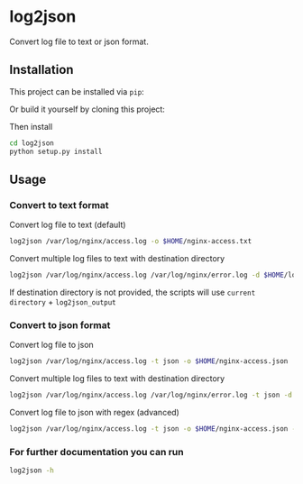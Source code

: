# log2json

Convert log file to text or json format.

## Installation

This project can be installed via `pip`:

Or build it yourself by cloning this project:

Then install

```bash
cd log2json
python setup.py install
```

## Usage

### Convert to text format

Convert log file to text (default)

```bash
log2json /var/log/nginx/access.log -o $HOME/nginx-access.txt
```

Convert multiple log files to text with destination directory

```bash
log2json /var/log/nginx/access.log /var/log/nginx/error.log -d $HOME/log2json/
```

If destination directory is not provided, the scripts will use `current directory` + `log2json_output`

### Convert to json format

Convert log file to json

```bash
log2json /var/log/nginx/access.log -t json -o $HOME/nginx-access.json
```

Convert multiple log files to text with destination directory

```bash
log2json /var/log/nginx/access.log /var/log/nginx/error.log -t json -d $HOME/log2json/
```

Convert log file to json with regex (advanced)

```bash
log2json /var/log/nginx/access.log -t json -o $HOME/nginx-access.json -e '^(?P<remote_addr>.*?) - (?P<remote_user>.*?) \[(?P<time_local>.*)?\] \"(?P<request>.*?)\" (?P<status>\d+) (?P<body_bytes_sent>\d+) \"(?P<http_referer>.*?)\" \"(?P<http_user_agent>.*?)\" \"(?P<http_x_forwarder_for>.*?)\"$'
```

### For further documentation you can run

```bash
log2json -h
```
